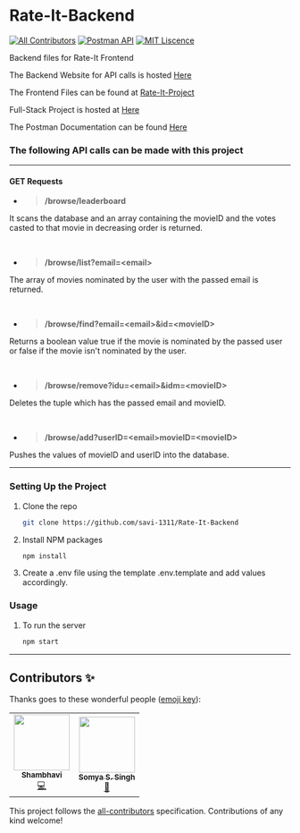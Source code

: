 # Rate-It-Backend 
<!-- ALL-CONTRIBUTORS-BADGE:START - Do not remove or modify this section -->
[![All Contributors](https://img.shields.io/badge/all_contributors-1-orange.svg?style=flat-square)](#contributors-)
[![Postman API](https://img.shields.io/badge/Postman%20API-Documentation-green)](https://documenter.getpostman.com/view/12944522/TW6zFSVx)
[![MIT Liscence](https://img.shields.io/badge/MIT-Liscence-yellow)](https://github.com/savi-1311/Rate-It-Backend/blob/master/LICENSE)
<!--  -->

Backend files for Rate-It Frontend

The Backend Website for API calls is hosted [Here](https://backend-rate-it.herokuapp.com/)

The Frontend Files can be found at [Rate-It-Project](https://github.com/tend2infinity/Rate-It-Project)

Full-Stack Project is hosted at [Here](https://rate-it-project.netlify.app)

The Postman Documentation can be found [Here](https://documenter.getpostman.com/view/12944522/TW6zFSVx)

### The following API calls can be made with this project

***

#### GET Requests

* > __/browse/leaderboard__

It scans the database and an array containing the movieID and the votes casted to that movie in decreasing order is returned.

<br>

* > __/browse/list?email=\<email\>__

The array of movies nominated by the user with the passed email is returned.

<br>

* > __/browse/find?email=\<email\>&id=\<movieID\>__

Returns a boolean value true if the movie is nominated by the passed user or false if the movie isn't nominated by the user.

<br>

* > __/browse/remove?idu=\<email\>&idm=\<movieID\>__

Deletes the tuple which has the passed email and movieID.

<br>

* > __/browse/add?userID=\<email\>movieID=\<movieID\>__

Pushes the values of movieID and userID into the database.

***

### Setting Up the Project

1. Clone the repo
   ```sh
   git clone https://github.com/savi-1311/Rate-It-Backend
   ```
2. Install NPM packages
   ```sh
   npm install
   ```
3. Create a .env file using the template .env.template and add values accordingly.
   
### Usage

1.  To run the server
    ```sh 
    npm start 
    ```
***

## Contributors ✨

Thanks goes to these wonderful people ([emoji key](https://allcontributors.org/docs/en/emoji-key)):

<!-- ALL-CONTRIBUTORS-LIST:START - Do not remove or modify this section -->
<!-- prettier-ignore-start -->
<!-- markdownlint-disable -->
<table>
  <tr>
    <td align="center"><a href="https://portfolio-shambhavi.netlify.app/"><img src="https://avatars.githubusercontent.com/u/56017960?v=4?s=100" width="100px;" alt=""/><br /><sub><b>Shambhavi</b></sub></a><br /><a href="https://github.com/savi-1311/Rate-It-Backend/commits?author=savi-1311" title="Code">💻</a></td>
    <td align="center"><a href="https://github.com/tend2infinity"><img src="https://avatars.githubusercontent.com/u/61948033?v=4?s=100" width="100px;" alt=""/><br /><sub><b>Somya S. Singh</b></sub></a><br /><a href="#design-tend2infinity" title="Design">🎨</a></td>
  </tr>
</table>

<!-- markdownlint-restore -->
<!-- prettier-ignore-end -->

<!-- ALL-CONTRIBUTORS-LIST:END -->

This project follows the [all-contributors](https://github.com/all-contributors/all-contributors) specification. Contributions of any kind welcome!
